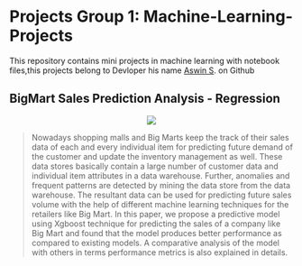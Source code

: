 >
>
# Projects Group 1: Machine-Learning-Projects

This repository contains mini projects in machine learning with notebook files,this projects belong to Devloper his name [Aswin S]([./another-page.html](https://github.com/aswintechguy)). on Github 

## BigMart Sales Prediction Analysis - Regression
<center><img src="images/fadianjrou.jpeg"/></center>

>Nowadays shopping malls and Big Marts keep the track of their sales data of each and every individual item for predicting future demand of the customer and update the inventory management as well. These data stores basically contain a large number of customer data and individual item attributes in a data warehouse. Further, anomalies and frequent patterns are detected by mining the data store from the data warehouse. The resultant data can be used for predicting future sales volume with the help of different machine learning techniques for the retailers like Big Mart. In this paper, we propose a predictive model using Xgboost technique for predicting the sales of a company like Big Mart and found that the model produces better performance as compared to existing models. A comparative analysis of the model with others in terms performance metrics is also explained in details.


```
